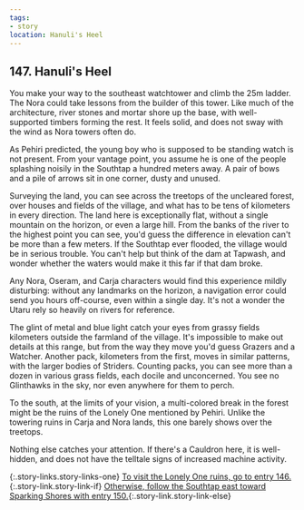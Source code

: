 ```yaml
---
tags:
- story
location: Hanuli's Heel
---
```


## 147. Hanuli's Heel

You make your way to the southeast watchtower and climb the 25m ladder.
The Nora could take lessons from the builder of this tower.
Like much of the architecture, river stones and mortar shore up the base, with well-supported timbers forming the rest.
It feels solid, and does not sway with the wind as Nora towers often do.

As Pehiri predicted, the young boy who is supposed to be standing watch is not present.
From your vantage point, you assume he is one of the people splashing noisily in the Southtap a hundred meters away.
A pair of bows and a pile of arrows sit in one corner, dusty and unused.

Surveying the land, you can see across the treetops of the uncleared forest, over houses and fields of the village, and what has to be tens of kilometers in every direction.
The land here is exceptionally flat, without a single mountain on the horizon, or even a large hill.
From the banks of the river to the highest point you can see, you'd guess the difference in elevation can't be more than a few meters.
If the Southtap ever flooded, the village would be in serious trouble.
You can't help but think of the dam at Tapwash, and wonder whether the waters would make it this far if that dam broke.

Any Nora, Oseram, and Carja characters would find this experience mildly disturbing: without any landmarks on the horizon, a navigation error could send you hours off-course, even within a single day.
It's not a wonder the Utaru rely so heavily on rivers for reference.

The glint of metal and blue light catch your eyes from grassy fields kilometers outside the farmland of the village.
It's impossible to make out details at this range, but from the way they move you'd guess Grazers and a Watcher.
Another pack, kilometers from the first, moves in similar patterns, with the larger bodies of Striders.
Counting packs, you can see more than a dozen in various grass fields, each docile and unconcerned.
You see no Glinthawks in the sky, nor even anywhere for them to perch.

To the south, at the limits of your vision, a multi-colored break in the forest might be the ruins of the Lonely One mentioned by Pehiri. 
Unlike the towering ruins in Carja and Nora lands, this one barely shows over the treetops.

Nothing else catches your attention.
If there's a Cauldron here, it is well-hidden, and does not have the telltale signs of increased machine activity.

{:.story-links.story-links-one}
[To visit the Lonely One ruins, go to entry 146.](146-lonely-one.md){:.story-link.story-link-if}
[Otherwise, follow the Southtap east toward Sparking Shores with entry 150.](150-sparkling-shores.md){:.story-link.story-link-else}
